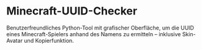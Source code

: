 # Minecraft-UUID-Checker
Benutzerfreundliches Python-Tool mit grafischer Oberfläche, um die UUID eines Minecraft-Spielers anhand des Namens zu ermitteln – inklusive Skin-Avatar und Kopierfunktion.
